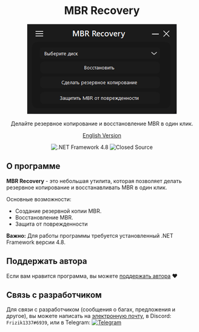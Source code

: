 <div align="center">
  <h1>MBR Recovery</h1>
   <img src="https://github.com/frizik1337/MBR-Recovery/blob/main/img/Menu.png" alt="Author Signature">
  <p>Делайте резервное копирование и восстановление MBR в один клик.</p>

  <a href="README.md">English Version</a>
</div>

<div align="center">
  <img src="https://img.shields.io/badge/.NET%20Framework-4.8-brightgreen" alt=".NET Framework 4.8">
  <img src="https://img.shields.io/badge/Code%20Status-Closed-brightred" alt="Closed Source">
</div>

## О программе

**MBR Recovery** - это небольшая утилита, которая позволяет делать резервное копирование и восстанавливать MBR в один клик.

Основные возможности:
- Создание резервной копии MBR.
- Восстановление MBR.
- Защита от поврежденности

**Важно:** Для работы программы требуется установленный .NET Framework версии 4.8.

## Поддержать автора

Если вам нравится программа, вы можете [поддержать автора](https://www.donationalerts.com/r/frizik1337d) ❤️

## Связь с разработчиком

Для связи с разработчиком (сообщения о багах, предложения и другое), вы можете написать на [электронную почту](mailto:frizikcreate@gmail.com), в Discord: `Frizik1337#6939`, или в Telegram: [![Telegram](https://img.shields.io/badge/Telegram-@Frizik1337d-2CA5E0?style=flat-square&logo=telegram)](https://t.me/Frizik1337d_bot)
